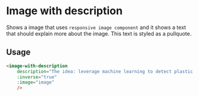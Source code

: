 # Image with description
Shows a image that uses `responsive image component` and it shows a text that should explain more about the image. This text is styled as a pullquote.

## Usage

```html
<image-with-description
	description="The idea: leverage machine learning to detect plastic litter"
	:inverse="true"
	:image="image"
	/>
```
